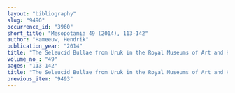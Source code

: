 ```yaml
---
layout: "bibliography"
slug: "9490"
occurrence_id: "3960"
short_title: "Mesopotamia 49 (2014), 113-142"
author: "Hameeuw, Hendrik"
publication_year: "2014"
title: "The Seleucid Bullae from Uruk in the Royal Museums of Art and History, Brussels"
volume_no_: "49"
pages: "113-142"
title: "The Seleucid Bullae from Uruk in the Royal Museums of Art and History, Brussels"
previous_item: "9493"
---
```

